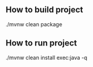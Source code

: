 ## How to build project
./mvnw clean package
## How to run project
./mvnw clean install exec:java -q